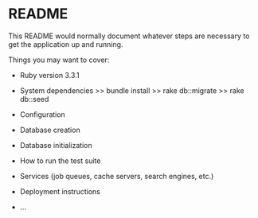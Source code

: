 # README

This README would normally document whatever steps are necessary to get the
application up and running.

Things you may want to cover:

* Ruby version 3.3.1

* System dependencies >> bundle install >> rake db::migrate >> rake db::seed

* Configuration

* Database creation

* Database initialization

* How to run the test suite

* Services (job queues, cache servers, search engines, etc.)

* Deployment instructions

* ...
